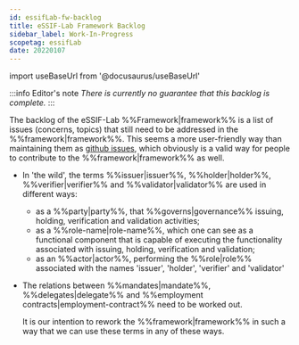 ```yaml
---
id: essifLab-fw-backlog
title: eSSIF-Lab Framework Backlog
sidebar_label: Work-In-Progress
scopetag: essifLab
date: 20220107
---
```


import useBaseUrl from '@docusaurus/useBaseUrl'

:::info Editor's note
*There is currently no guarantee that this backlog is complete.*
:::

The backlog of the eSSIF-Lab %%Framework|framework%% is a list of issues (concerns, topics) that still need to be addressed in the %%framework|framework%%. This seems a more user-friendly way than maintaining them as [github issues](https://github.com/essif-lab/framework/issues), which obviously is a valid way for people to contribute to the %%framework|framework%% as well.

- In 'the wild', the terms %%issuer|issuer%%, %%holder|holder%%, %%verifier|verifier%% and %%validator|validator%% are used in different ways:
   - as a %%party|party%%, that %%governs|governance%% issuing, holding, verification and validation activities;
   - as a %%role-name|role-name%%, which one can see as a functional component that is capable of executing the functionality associated with issuing, holding, verification and validation;
   - as an %%actor|actor%%, performing the %%role|role%% associated with the names 'issuer', 'holder', 'verifier' and 'validator'

- The relations between %%mandates|mandate%%, %%delegates|delegate%% and %%employment contracts|employment-contract%% need to be worked out.

   It is our intention to rework the %%framework|framework%% in such a way that we can use these terms in any of these ways.
